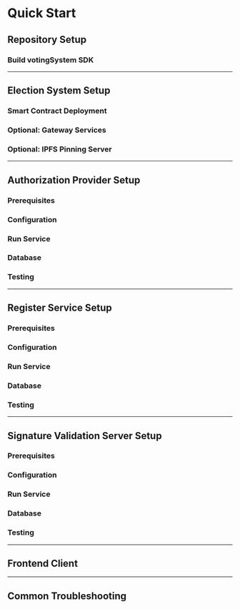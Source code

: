 # Quick Start

<!-- opn.vote is designed with separable components. The election system requires only the smart contract deployment. Individual entities (Authorization Provider, Register Service, SVS) operate independently with their own databases and configurations. -->

## Repository Setup

<!-- ```bash
git clone https://github.com/your-org/opn.vote.git
cd opn.vote
npm install
``` -->

### Build votingSystem SDK

<!-- The shared `votingSystem` package is used by all services and the frontend:

```bash
cd votingSystem
npm install
npm run build
npm link             # expose the package for local consumers
cd ..
npm link votingsystem
``` -->

---

## Election System Setup

### Smart Contract Deployment

<!-- Deploy `OpnVote.sol` to Gnosis Chain:

```bash
cd backend/smart-contracts/0.1.0
forge install
forge test

# Deploy via Foundry scripts
forge script script/Deploy.s.sol --rpc-url <RPC_URL> --broadcast
```

Configure the contract with:
- Trusted forwarder address
- Register, AP, and SVS addresses
- Election parameters (timings, description CID) -->

### Optional: Gateway Services

<!-- RPC and Graph gateways provide rate limiting and failover. Skip if using your own infrastructure.

```bash
# RPC Gateway
npm run dev --workspace backend/rpc-gateway

# Graph Gateway
npm run dev --workspace backend/graph-gateway
```

Configure via `.env` files in `backend/rpc-gateway` and `backend/graph-gateway`. -->

### Optional: IPFS Pinning Server

<!-- Use this service or alternatives like Pinata for pinning election descriptions.

```bash
npm run dev --workspace backend/ipfs
```

Configure via `.env` in `backend/ipfs`. -->

---

## Authorization Provider Setup

<!-- The AP determines voter eligibility and authorizes voters on-chain. -->

### Prerequisites
<!-- - MariaDB instance
- Private key for signing authorization transactions -->

### Configuration

<!-- Copy and configure environment variables:
```bash
cd backend/ap
cp .env.sample .env
# Edit .env with DB credentials, private key, contract address, RPC endpoint
``` -->

### Run Service

<!-- ```bash
npm run dev --workspace backend/ap
``` -->

### Database
<!-- TypeORM auto-syncs in development. For production, use explicit migrations. -->

### Testing
<!-- ```bash
npm test --workspace backend/ap
``` -->

---

## Register Service Setup

<!-- The Register Service issues blind signatures for voter credentials. -->

### Prerequisites
<!-- - MariaDB instance
- Private key for blind signature issuance -->

### Configuration

<!-- ```bash
cd backend/register
cp .env.sample .env
# Edit .env with DB credentials, private key, contract address, RPC endpoint
``` -->

### Run Service

<!-- ```bash
npm run dev --workspace backend/register
``` -->

### Database
<!-- TypeORM auto-syncs in development. For production, use explicit migrations. -->

### Testing
<!-- ```bash
npm test --workspace backend/register
``` -->

---

## Signature Validation Server Setup

<!-- The SVS validates and signs voting transactions before relaying to Gelato. -->

### Prerequisites
<!-- - MariaDB instance
- Private key for EIP-191 signatures
- Gelato Relay API key -->

### Configuration

<!-- ```bash
cd backend/svs
cp .env.sample .env
# Edit .env with DB credentials, private key, contract address, RPC endpoint, Gelato config
``` -->

### Run Service

<!-- ```bash
npm run dev --workspace backend/svs
``` -->

### Database
<!-- TypeORM auto-syncs in development. For production, use explicit migrations. -->

### Testing
<!-- ```bash
npm test --workspace backend/svs
``` -->

---

## Frontend Client

<!-- The frontend provides the voter interface for registration, voting, and verification.

```bash
cd frontend/client
cp .env.local.sample .env.local
# Edit .env.local with contract address, service endpoints, RPC/Graph gateways
npm install
npm run dev
``` -->

---

## Common Troubleshooting

<!-- - **SDK not found**: Rerun `npm link votingsystem` after rebuilding the SDK
- **Database connection errors**: Verify MariaDB credentials and access
- **Contract interaction fails**: Check RPC endpoint and contract addresses in `.env` files
- **Preview docs locally**: Run `python3 -m mkdocs serve` inside `docs/` -->
